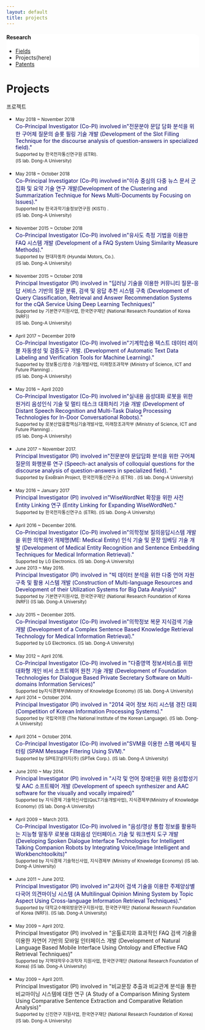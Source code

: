 ```yaml
---
layout: default
title: projects
---
```

 <div class="linklink" style = "background-color:#ffffff;border-radius:0 15px;align:right">
	<h4>Research</h4>
          <ul class="posts-list">
            <li class="post-link">
                <a class="post-title" href="https://islab631.github.io/Research/fields/">Fields</a>
            </li>
            <li>Projects(here)
            </li>
            <li class="post-link">
                <a class="post-title" href="https://islab631.github.io/Research/patents/">Patents</a>
            </li>
          </ul>
  </div>


<div class="post">
  <h1 class="pageTitle">Projects</h1>	
  <p class="meta">프로젝트</p>
</div>
  <ul>
	<li>
		<small>May 2018 ~ November 2018</small><br>
		<font color = "#000063">Co-Principal Investigator (Co-PI) involved in"전문분야 문답 담화 분석을 위한 구어체 질문의 슬롯 필링 기술 개발 (Development of the Slot Filling Technique for the discourse analysis of question-answers in specialized field)."</font><br>
		<small>Supported by 한국전자통신연구원 (ETRI).</small><br>
		<small>(IS lab. Dong-A University)</small>
	</li>
	<br>
	<li>
		<small>May 2018 ~ October 2018 </small><br>
		<font color = "#000063">Co-Principal Investigator (Co-PI) involved in"이슈 중심의 다중 뉴스 문서 군집화 및 요약 기술 연구 개발(Development of   the Clustering and Summarization Technique for News Multi-Documents by Focusing on Issues)."</font><br>
		<small>Supported by 한국과학기술정보연구원 (KISTI) .</small><br>
		<small>(IS lab. Dong-A University)</small>
	</li>
	<br>
	<li>
		<small>November 2015 ~ October 2018 </small><br>
		<font color = "#000063">Co-Principal Investigator (Co-PI) involved in"유사도 측정 기법을 이용한 FAQ 시스템 개발 (Development of a FAQ System Using Similarity Measure Methods)." </font><br>
		<small>Supported by 현대자동차 (Hyundai Motors, Co.). </small><br>
		<small>(IS lab. Dong-A University)</small>
	</li>
	<br>
	<li>
		<small>November 2015 ~ October 2018 </small><br>
		<font color = "#000063">Principal Investigator (PI) involved in "딥러닝 기술을 이용한 커뮤니티 질문-응답 서비스 기반의 질문 분류, 검색 및 응답 추천 시스템 구축 (Development of Query Classification, Retrieval and Answer Recommendation Systems for the cQA Service Using Deep Learning Techniques)"</font><br>
		<small>Supported by 기본연구지원사업, 한국연구재단 (National Research Foundation of Korea (NRF)) </small><br>
		<small>(IS lab. Dong-A University)</small>
	</li>
	<br>
	<li>
		<small>April 2017 ~ December 2019 </small><br>
		<font color = "#000063">Co-Principal Investigator (Co-PI) involved in"기계학습용 텍스트 데이터 레이블 자동생성 및 검증도구 개발.   (Development of Automatic Text Data Labeling and Verification Tools for Machine Learning)." </font><br>
		<small>Supported by 정보통신/방송 기술개발사업, 미래창조과학부 (Ministry of Science, ICT and Future Planning) . </small><br>
		<small>(IS lab. Dong-A University)</small>
	</li>
	<br>
	<li>
		<small>May 2016 ~ April 2020 </small><br>
		<font color = "#000063">Co-Principal Investigator (Co-PI) involved in"실내용 음성대화 로봇을 위한 원거리 음성인식 기술 및 멀티 태스크 대화처리 기술 개발 (Development of Distant Speech Recognition and Multi-Task Dialog Processing Technologies for In-Door Conversational Robots)."</font><br>
		<small>Supported by 로봇산업융합핵심기술개발사업, 미래창조과학부 (Ministry of Science, ICT and Future Planning) .</small><br>
		<small>(IS lab. Dong-A University)</small>
	</li>
	<br>
	<li>
		<small>June 2017 ~ November 2017. </small><br>
		<font color = "#000063">Principal Investigator (PI) involved in"전문분야 문답담화 분석을 위한 구어체 질문의 화행분류 연구 (Speech-act analysis of colloquial questions for the discourse analysis of question-answers in specialized field). "</font><br>
		<small>Supported by ExoBrain Project, 한국전자통신연구소 (ETRI) . </small>
		<small>(IS lab. Dong-A University)</small>
	</li>
	<br>
	<li>
		<small>May 2016 ~ January 2017 </small><br>
		<font color = "#000063">Principal Investigator (PI) involved in"WiseWordNet 확장을 위한 사전 Entity Linking 연구 (Entity Linking for Expanding WiseWordNet)." </font><br>
		<small>Supported by 한국전자통신연구소 (ETRI). </small>
		<small>(IS lab. Dong-A University)</small>
	</li>
	<br>
	<li>
		<small>April 2016 ~ December 2016. </small><br>
		<font color = "#000063">Co-Principal Investigator (Co-PI) involved in"의학정보 질의응답시스템 개발을 위한 의학용어 개체명(ME: Medical Entity) 인식 기술 및 문장 임베딩 기술 개발 (Development of Medical Entity Recognition and Sentence Embedding Techniques for Medical Information Retrieval)." </font><br>
		<small>Supported by LG Electronics. </small>
		<small>(IS lab. Dong-A University)</small>
	</li>
	<li>
		<small>June 2013 ~ May 2016. </small><br>
		<font color = "#000063">Principal Investigator (PI) involved in "빅 데이터 분석을 위한 다중 언어 자원 구축 및 활용 시스템 개발 (Construction of Multi-language Resources and Development of their Utilization Systems for Big Data Analysis)" </font><br>
		<small>Supported by 기본연구지원사업, 한국연구재단 (National Research Foundation of Korea (NRF)) </small>
		<small>(IS lab. Dong-A University)</small>
	</li>
	<br>
	<li>
		<small>July 2015 ~ December 2015. </small><br>
		<font color = "#000063">Co-Principal Investigator (Co-PI) involved in"의학정보 복문 지식검색 기술 개발 (Development of a Complex Sentence Based Knowledge Retrieval Technology for Medical Information Retrieval)."</font> <br>
		<small>Supported by LG Electronics. </small>
		<small>(IS lab. Dong-A University)</small>
	</li>
	<br>
	<li>
		<small>May 2012 ~ April 2016. </small><br>
		<font color = "#000063">Co-Principal Investigator (Co-PI) involved in "다중영역 정보서비스를 위한 대화형 개인 비서 소프트웨어 원천 기술 개발 (Development of Foundation Technologies for Dialogue Based Private Secretary Software on Multi-domains Information Services)" </font><br>
		<small>Supported by지식경제부(Ministry of Knowledge Economy) </small>
		<small>(IS lab. Dong-A University)</small>
	</li>
	<li>
		<small>April 2014 ~ October 2014. </small><br>
		<font color = "#000063">Principal Investigator (PI) involved in "2014 국어 정보 처리 시스템 경진 대회 (Competition of Korean Information Processing Systems)." </font><br>
		<small>Supported by 국립국어원 (The National Institute of the Korean Language). </small>
		<small>(IS lab. Dong-A University)</small>
	</li>
	<br>
	<li>
		<small>April 2014 ~ October 2014. </small><br>
		<font color = "#000063">Co-Principal Investigator (Co-PI) involved in"SVM을 이용한 스팸 메세지 필터링 (SPAM Message Filtering Using SVM)." </font><br>
		<small>Supported by SP테크널러지(주) (SPTek Corp.). </small>
		<small>(IS lab. Dong-A University)</small>
	</li>
	<br>
	<li>
		<small>June 2010 ~ May 2014. </small><br>
		<font color = "#000063">Principal Investigator (PI) involved in "시각 및 언어 장애인을 위한 음성합성기 및 AAC 소프트웨어 개발 (Development of speech synthesizer and AAC software for the visually and vocally impaired)"</font><br>
		<small>Supported by 지식경제 기술혁신사업(QoLT기술개발사업), 지식경제부(Ministry of Knowledge Economy)</small>
		<small>(IS lab. Dong-A University)</small>
	</li>
	<br>
	<li>
		<small>April 2009 ~ March 2013. </small><br>
		<font color = "#000063">Co-Principal Investigator (Co-PI) involved in "음성/영상 통합 정보를 활용하는 지능형 말동무 로봇용 대화음성 인터페이스 기술 및 워크벤치 도구 개발 (Developing Spoken Dialogue Interface Technologies for Intelligent Talking Companion Robots by Integrating Voice/Image Intelligent and Workbenchtoolkits)"</font><br>
		<small>Supported by 지식경제 기술혁신사업, 지식경제부 (Ministry of Knowledge Economy) </small>
		<small>(IS lab. Dong-A University)</small>
	</li>
	<br>
	<li>
		<small>June 2011 ~ June 2012. </small><br>
		<font color = "#000063">Principal Investigator (PI) involved in"교차어 검색 기술을 이용한 주제양상별 다국어 의견마이닝 시스템 (A Multilingual Opinion Mining System by Topic Aspect Using Cross-language Information Retrieval Techniques)." </font><br>
		<small>Supported by 대학교수해외방문연구지원사업, 한국연구재단 (National Research Foundation of Korea (NRF)).  </small>
		<small>(IS lab. Dong-A University)</small>
	</li>
	<br>
	<li>
		<small>May 2009 ~ April 2012. </small><br>
		Principal Investigator (PI) involved in "온톨로지와 효과적인 FAQ 검색 기술을 이용한 자연어 기반의 모바일 인터페이스 개발 (Development of Natural Language Based Mobile Interface Using Ontology and Effective FAQ Retrieval Techniques)" <br>
		<small>Supported by 지역대학우수과학자 지원사업, 한국연구재단 (National Research Foundation of Korea) </small>
		<small>(IS lab. Dong-A University)</small>
	</li>
	<br>
	<li>
		<small>May 2009 ~ April 2011. </small><br>
		Principal Investigator (PI) involved in "비교문장 추출과 비교관계 분석을 통한 비교마이닝 시스템에 대한 연구 (A Study of a Comparison Mining System Using Comparative Sentence Extraction and Comparative Relation Analysis)" <br>
		<small>Supported by 신진연구 지원사업, 한국연구재단 (National Research Foundation of Korea) </small>
		<small>(IS lab. Dong-A University)</small>
	</li>
  </ul>
